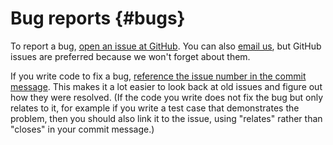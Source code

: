 Bug reports {#bugs}
===========

To report a bug, [open an issue at GitHub](https://github.com/salilab/imp/issues).
You can also [email us](https://integrativemodeling.org/contact.html), but
GitHub issues are preferred because we won't forget about them.

If you write code to fix a bug, [reference the issue number in the commit message](https://help.github.com/articles/closing-issues-via-commit-messages/).
This makes it a lot easier to look back at old issues and figure out how they
were resolved. (If the code you write does not fix the bug but only relates
to it, for example if you write a test case that demonstrates the problem,
then you should also link it to the issue, using "relates" rather than "closes"
in your commit message.)
